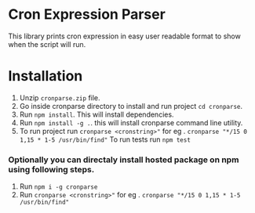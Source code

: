 
# Cron Expression Parser

This library prints cron expression in easy user readable format to show when the script will run.

# Installation 
1. Unzip `cronparse.zip` file.
2. Go inside cronparse directory to install and run project `cd cronparse`.
3. Run `npm install`. This will install dependencies.
4. Run `npm install -g .`. this will install cronparse command line utility.
5. To run project run `cronparse <cronstring>"`
    for eg . `cronparse "*/15 0 1,15 * 1-5 /usr/bin/find"`
To run tests run `npm test`
    
### Optionally you can directaly install hosted package on npm using following steps.
1. Run `npm i -g cronparse`
2. Run `cronparse <cronstring>"`
    for eg . `cronparse "*/15 0 1,15 * 1-5 /usr/bin/find"`


